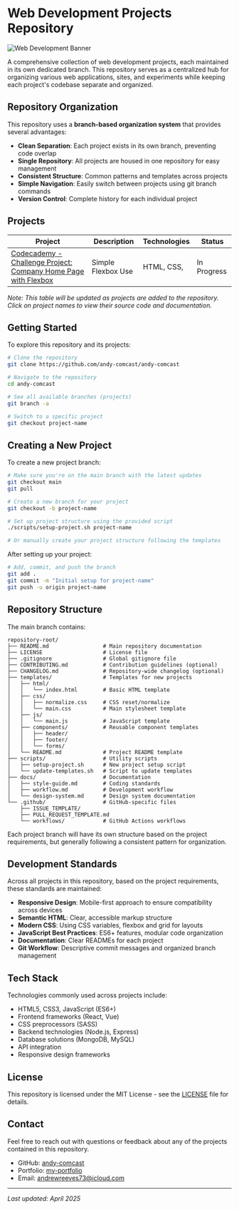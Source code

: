 # Web Development Projects Repository

![Web Development Banner](https://as1.ftcdn.net/jpg/03/77/08/22/1000_F_377082215_XdCMMLYICc9uDtX4bFLP7k0bfRf5rAPF.jpg)

A comprehensive collection of web development projects, each maintained in its own dedicated branch. This repository serves as a centralized hub for organizing various web applications, sites, and experiments while keeping each project's codebase separate and organized.

## Repository Organization

This repository uses a **branch-based organization system** that provides several advantages:

- **Clean Separation**: Each project exists in its own branch, preventing code overlap
- **Single Repository**: All projects are housed in one repository for easy management
- **Consistent Structure**: Common patterns and templates across projects
- **Simple Navigation**: Easily switch between projects using git branch commands
- **Version Control**: Complete history for each individual project

## Projects

| Project | Description | Technologies | Status |
|---------|-------------|--------------|--------|
| [Codecademy - Challenge Project: Company Home Page with Flexbox](https://github.com/andy-comcast/andy-comcast/tree/project-codecademy-company-home-page/README.md) | Simple Flexbox Use | HTML, CSS, | In Progress |

*Note: This table will be updated as projects are added to the repository. Click on project names to view their source code and documentation.*

## Getting Started

To explore this repository and its projects:

```bash
# Clone the repository
git clone https://github.com/andy-comcast/andy-comcast

# Navigate to the repository
cd andy-comcast

# See all available branches (projects)
git branch -a

# Switch to a specific project
git checkout project-name
```

## Creating a New Project

To create a new project branch:

```bash
# Make sure you're on the main branch with the latest updates
git checkout main
git pull

# Create a new branch for your project
git checkout -b project-name

# Set up project structure using the provided script
./scripts/setup-project.sh project-name

# Or manually create your project structure following the templates
```

After setting up your project:

```bash
# Add, commit, and push the branch
git add .
git commit -m "Initial setup for project-name"
git push -u origin project-name
```

## Repository Structure

The main branch contains:

```
repository-root/
├── README.md                 # Main repository documentation
├── LICENSE                   # License file
├── .gitignore                # Global gitignore file
├── CONTRIBUTING.md           # Contribution guidelines (optional)
├── CHANGELOG.md              # Repository-wide changelog (optional)
├── templates/                # Templates for new projects
│   ├── html/
│   │   └── index.html        # Basic HTML template
│   ├── css/
│   │   ├── normalize.css     # CSS reset/normalize
│   │   └── main.css          # Main stylesheet template
│   ├── js/
│   │   └── main.js           # JavaScript template
│   ├── components/           # Reusable component templates
│   │   ├── header/
│   │   ├── footer/
│   │   └── forms/
│   └── README.md             # Project README template
├── scripts/                  # Utility scripts
│   ├── setup-project.sh      # New project setup script
│   └── update-templates.sh   # Script to update templates
├── docs/                     # Documentation
│   ├── style-guide.md        # Coding standards
│   ├── workflow.md           # Development workflow
│   └── design-system.md      # Design system documentation
└── .github/                  # GitHub-specific files
    ├── ISSUE_TEMPLATE/
    ├── PULL_REQUEST_TEMPLATE.md
    └── workflows/            # GitHub Actions workflows
```

Each project branch will have its own structure based on the project requirements, but generally following a consistent pattern for organization.

## Development Standards

Across all projects in this repository, based on the project requirements, these standards are maintained:

- **Responsive Design**: Mobile-first approach to ensure compatibility across devices
- **Semantic HTML**: Clear, accessible markup structure
- **Modern CSS**: Using CSS variables, flexbox and grid for layouts
- **JavaScript Best Practices**: ES6+ features, modular code organization
- **Documentation**: Clear READMEs for each project
- **Git Workflow**: Descriptive commit messages and organized branch management

## Tech Stack

Technologies commonly used across projects include:

- HTML5, CSS3, JavaScript (ES6+)
- Frontend frameworks (React, Vue)
- CSS preprocessors (SASS)
- Backend technologies (Node.js, Express)
- Database solutions (MongoDB, MySQL)
- API integration
- Responsive design frameworks

## License

This repository is licensed under the MIT License - see the [LICENSE](LICENSE) file for details.

## Contact

Feel free to reach out with questions or feedback about any of the projects contained in this repository.

- GitHub: [andy-comcast](https://github.com/andy-comcast)
- Portfolio: [my-portfolio](https://andy-comcast.github.io/andy-comcast/)
- Email: andrewreeves73@icloud.com

---

*Last updated: April 2025*

